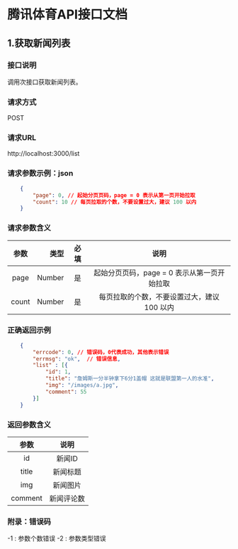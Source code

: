 
# 腾讯体育API接口文档

## 1.获取新闻列表

### 接口说明

调用次接口获取新闻列表。

### 请求方式

POST

### 请求URL

http://localhost:3000/list

### 请求参数示例：json

```json
    {
        "page": 0, // 起始分页页码，page = 0 表示从第一页开始拉取
        "count": 10 // 每页拉取的个数，不要设置过大，建议 100 以内
    }
```

### 请求参数含义

| 参数 | 类型 | 必填 | 说明 |
| :----: | ----: | :----: | :----: |
| page | Number | 是 | 起始分页页码，page = 0 表示从第一页开始拉取| 
| count | Number | 是 | 每页拉取的个数，不要设置过大，建议 100 以内 |

### 正确返回示例

```json
    {
        "errcode": 0, // 错误码，0代表成功，其他表示错误
        "errmsg": "ok",  // 错误信息,
        "list" : [{
            "id": 1,
            "title": "詹姆斯一分半钟拿下6分1盖帽 这就是联盟第一人的水准",
            "img": "/images/a.jpg",
            "comment": 55
        }]
    }
```

### 返回参数含义

| 参数 | 说明 |
| :----: | :----: |
| id | 新闻ID |
| title | 新闻标题 |
| img | 新闻图片 |
| comment | 新闻评论数 |

### 附录：错误码

-1 : 参数个数错误
-2 : 参数类型错误
